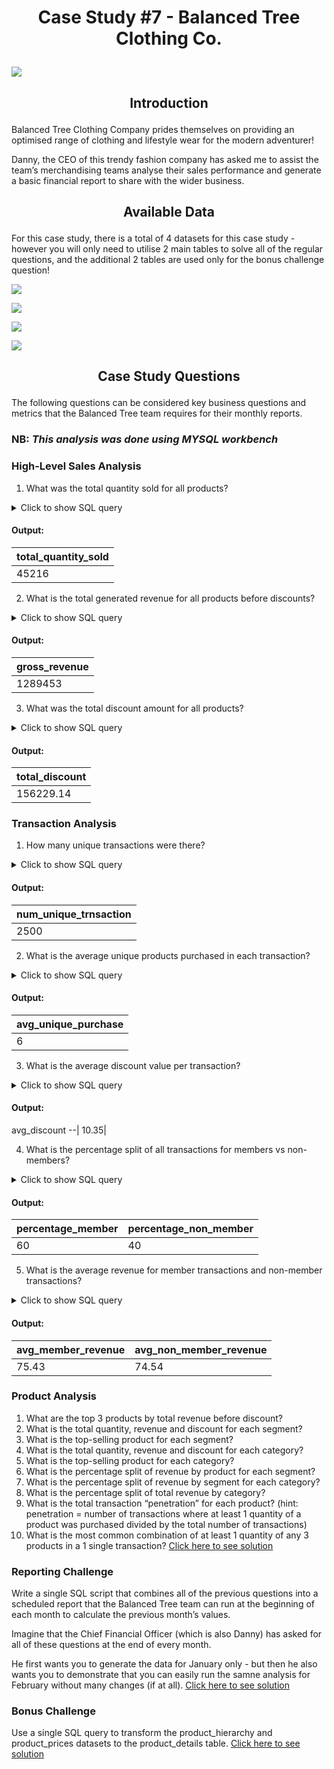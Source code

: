 # <p align="center" style="margin-top: 0px;"> Case Study #7 - Balanced Tree Clothing Co.
![](image_case_study_7.png)

## <p align="center" style="margin-top: 0px;"> Introduction

Balanced Tree Clothing Company prides themselves on providing an optimised range of clothing and lifestyle wear for the modern adventurer!

Danny, the CEO of this trendy fashion company has asked me to assist the team’s merchandising teams analyse their sales performance and generate a basic financial report to share with the wider business.


## <p align="center" style="margin-top: 0px;"> Available Data

For this case study, there is a total of 4 datasets for this case study - however you will only need to utilise 2 main tables to solve all of the regular questions, and the additional 2 tables are used only for the bonus challenge question!

![](table_7_1.PNG)

![](table_7_2.PNG)

![](table_7_3.PNG)

![](table_7_4.PNG)


## <p align="center" style="margin-top: 0px;"> Case Study Questions

The following questions can be considered key business questions and metrics that the Balanced Tree team requires for their monthly reports.

### NB: _This analysis was done using MYSQL workbench_

### High-Level Sales Analysis
1.  What was the total quantity sold for all products?
<details>
<summary>Click to show SQL query</summary>
  
```sql
select sum(qty)  as total_quantity_sold
from sales;
```

</details>

#### Output:
total_quantity_sold |
--|
45216|


2.  What is the total generated revenue for all products before discounts?
<details>
<summary>Click to show SQL query</summary>
  
```sql
select sum(qty*price) as gross_revenue
from sales;
```

</details>

#### Output:
gross_revenue|
--|
1289453|

3.  What was the total discount amount for all products?
<details>
<summary>Click to show SQL query</summary>
  
```sql
select round(sum(discount*(qty*price)/100), 2) as total_discount
from sales;
```
</details>

#### Output:
total_discount|
--|
156229.14|

### Transaction Analysis
1.  How many unique transactions were there?
<details>
<summary>Click to show SQL query</summary>
	
```sql
select count(distinct txn_id) as num_unique_trnsaction
from sales;
```
	
</details>

#### Output:
num_unique_trnsaction|
--|
2500|

2.  What is the average unique products purchased in each transaction?
<details>
<summary>Click to show SQL query</summary>
	
```sql
select round(avg(unique_product)) as avg_unique_purchase
from (select txn_id, count(distinct prod_id) as unique_product
		from sales group by txn_id) as uniquiue_txn;
```

</details>

#### Output:
avg_unique_purchase|
--|
6|

3.  What is the average discount value per transaction?
<details>
<summary>Click to show SQL query</summary>

```sql
select round(avg(discount*qty*price/100),2) as avg_discount
from sales;
```

</details>

#### Output:
avg_discount
--|
10.35|

4.  What is the percentage split of all transactions for members vs non-members?
<details>
<summary>Click to show SQL query</summary>

```sql
select round(num_member*100/(num_member + num_non_member)) as percentage_member,
	 round(num_non_member*100/(num_member + num_non_member)) as percentage_non_member
from (select count(distinct txn_id) as num_member
		from sales
		where member = TRUE) as m,
	(select count(distinct txn_id) as num_non_member
		from sales
		where member = FALSE) as nm;
```

</details>

#### Output:
percentage_member | percentage_non_member|
--|--
60 | 40|

5.  What is the average revenue for member transactions and non-member transactions?
<details>
<summary>Click to show SQL query</summary>

```sql
with txn_sales as (select *, (qty*price) as goods_amount, (discount*qty*price/100) as discount_amount
		from sales),
non_member as (select round(avg(goods_amount- discount_amount), 2) as avg_non_member_revenue
		from txn_sales
		where member = FALSE),
members as (select round(avg(goods_amount- discount_amount), 2) as avg_member_revenue
		from txn_sales
		where member = TRUE)
select member_revenue, non_member_revenue
from members, non_member;
```

</details>

#### Output:
avg_member_revenue |  avg_non_member_revenue|
--|--
75.43| 74.54|

###  Product Analysis
1.  What are the top 3 products by total revenue before discount?
2.  What is the total quantity, revenue and discount for each segment?
3.  What is the top-selling product for each segment?
4.  What is the total quantity, revenue and discount for each category?
5.  What is the top-selling product for each category?
6.  What is the percentage split of revenue by product for each segment?
7.  What is the percentage split of revenue by segment for each category?
8.  What is the percentage split of total revenue by category?
9.  What is the total transaction “penetration” for each product? (hint: penetration = number of transactions where at least 1 quantity of a product was purchased divided by the total number of transactions)
10.  What is the most common combination of at least 1 quantity of any 3 products in a 1 single transaction?
[Click here to see solution](https://github.com/protechanalysis/Danny-Balance-Tree/blob/main/product_analysis.md)

### Reporting Challenge
Write a single SQL script that combines all of the previous questions into a scheduled report that the Balanced Tree team can run at the beginning of each month to calculate the previous month’s values.

Imagine that the Chief Financial Officer (which is also Danny) has asked for all of these questions at the end of every month.

He first wants you to generate the data for January only - but then he also wants you to demonstrate that you can easily run the samne analysis for February without many changes (if at all). [Click here to see solution](https://github.com/protechanalysis/Danny-Balance-Tree/blob/main/Reporting%20Challenge%20solution)

### Bonus Challenge
Use a single SQL query to transform the product_hierarchy and product_prices datasets to the product_details table. [Click here to see solution](https://github.com/protechanalysis/Danny-Balance-Tree/blob/main/Bonus%20Challenge%20solution)
